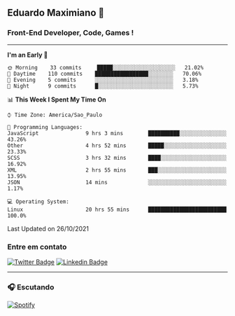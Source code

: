 ## Eduardo Maximiano 👋

### Front-End Developer, Code, Games !

---

<!--START_SECTION:waka-->
**I'm an Early 🐤** 

```text
🌞 Morning    33 commits     █████░░░░░░░░░░░░░░░░░░░░   21.02% 
🌆 Daytime    110 commits    █████████████████░░░░░░░░   70.06% 
🌃 Evening    5 commits      ░░░░░░░░░░░░░░░░░░░░░░░░░   3.18% 
🌙 Night      9 commits      █░░░░░░░░░░░░░░░░░░░░░░░░   5.73%

```


📊 **This Week I Spent My Time On** 

```text
⌚︎ Time Zone: America/Sao_Paulo

💬 Programming Languages: 
JavaScript               9 hrs 3 mins        ██████████░░░░░░░░░░░░░░░   43.26% 
Other                    4 hrs 52 mins       █████░░░░░░░░░░░░░░░░░░░░   23.33% 
SCSS                     3 hrs 32 mins       ████░░░░░░░░░░░░░░░░░░░░░   16.92% 
XML                      2 hrs 55 mins       ███░░░░░░░░░░░░░░░░░░░░░░   13.95% 
JSON                     14 mins             ░░░░░░░░░░░░░░░░░░░░░░░░░   1.17%

💻 Operating System: 
Linux                    20 hrs 55 mins      █████████████████████████   100.0%

```


 Last Updated on 26/10/2021
<!--END_SECTION:waka-->

### Entre em contato

[![Twitter Badge](https://img.shields.io/badge/-@edmaxi-1ca0f1?style=flat-square&labelColor=1ca0f1&logo=twitter&logoColor=white&link=https://twitter.com/edmaxi)](https://twitter.com/edmaxi)
[![Linkedin Badge](https://img.shields.io/badge/-Eduardo_Maximiano-0077B5?style=flat-square&logo=Linkedin&logoColor=white&link=https://www.linkedin.com/in/maximiano-eduardo)](https://www.linkedin.com/in/maximiano-eduardo)

---

### 🎧 Escutando
[![Spotify](https://novatorem-sandy.vercel.app/api/spotify)](https://open.spotify.com/user/comgigo)
